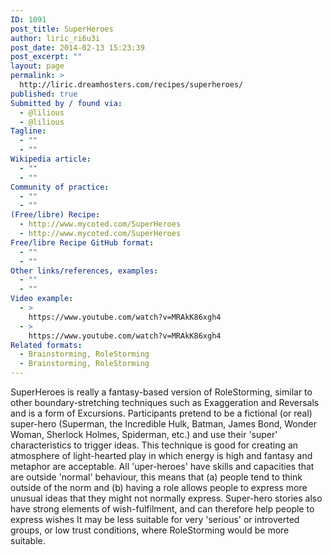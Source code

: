 ```yaml
---
ID: 1091
post_title: SuperHeroes
author: liric_ri6u3i
post_date: 2014-02-13 15:23:39
post_excerpt: ""
layout: page
permalink: >
  http://liric.dreamhosters.com/recipes/superheroes/
published: true
Submitted by / found via:
  - @lilious
  - @lilious
Tagline:
  - ""
  - ""
Wikipedia article:
  - ""
  - ""
Community of practice:
  - ""
  - ""
(Free/libre) Recipe:
  - http://www.mycoted.com/SuperHeroes
  - http://www.mycoted.com/SuperHeroes
Free/libre Recipe GitHub format:
  - ""
  - ""
Other links/references, examples:
  - ""
  - ""
Video example:
  - >
    https://www.youtube.com/watch?v=MRAkK86xgh4
  - >
    https://www.youtube.com/watch?v=MRAkK86xgh4
Related formats:
  - Brainstorming, RoleStorming
  - Brainstorming, RoleStorming
---
```

SuperHeroes is really a fantasy-based version of RoleStorming, similar to other boundary-stretching techniques such as Exaggeration and Reversals and is a form of Excursions. Participants pretend to be a fictional (or real) super-hero (Superman, the Incredible Hulk, Batman, James Bond, Wonder Woman, Sherlock Holmes, Spiderman, etc.) and use their 'super' characteristics to trigger ideas.
This technique is good for creating an atmosphere of light-hearted play in which energy is high and fantasy and metaphor are acceptable. All 'uper-heroes' have skills and capacities that are outside 'normal' behaviour, this means that 
(a) people tend to think outside of the norm and 
(b) having a role allows people to express more unusual ideas that they might not normally express.
Super-hero stories also have strong elements of wish-fulfilment, and can therefore help people to express wishes
It may be less suitable for very 'serious' or introverted groups, or low trust conditions, where RoleStorming would be more suitable.